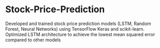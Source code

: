 # Stock-Price-Prediction
Developed and trained stock price prediction models (LSTM, Random Forest, Neural Networks) using TensorFlow Keras and scikit-learn.
Optimized LSTM architecture to achieve the lowest mean squared error compared to other models
